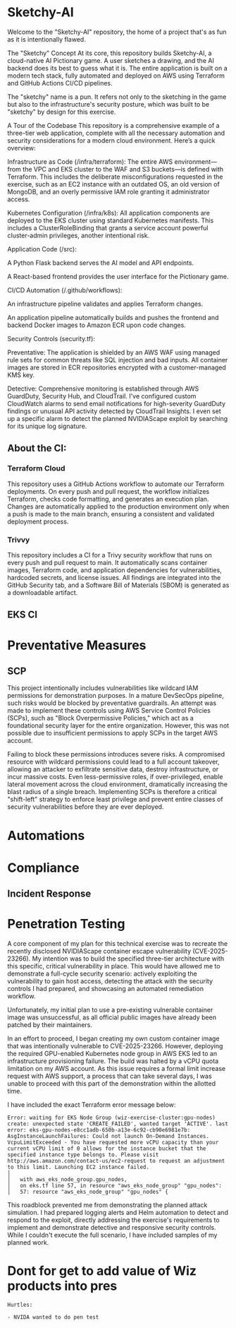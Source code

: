 # Sketchy-AI 
Welcome to the "Sketchy-AI" repository, the home of a project that's as fun as it is intentionally flawed.

The "Sketchy" Concept
At its core, this repository builds Sketchy-AI, a cloud-native AI Pictionary game. A user sketches a drawing, and the AI backend does its best to guess what it is. The entire application is built on a modern tech stack, fully automated and deployed on AWS using Terraform and GitHub Actions CI/CD pipelines.

The "sketchy" name is a pun. It refers not only to the sketching in the game but also to the infrastructure's security posture, which was built to be "sketchy" by design for this exercise.

A Tour of the Codebase
This repository is a comprehensive example of a three-tier web application, complete with all the necessary automation and security considerations for a modern cloud environment. Here’s a quick overview:

Infrastructure as Code (/infra/terraform): The entire AWS environment—from the VPC and EKS cluster to the WAF and S3 buckets—is defined with Terraform. This includes the deliberate misconfigurations requested in the exercise, such as an EC2 instance with an outdated OS, an old version of MongoDB, and an overly permissive IAM role granting it administrator access.

Kubernetes Configuration (/infra/k8s): All application components are deployed to the EKS cluster using standard Kubernetes manifests. This includes a ClusterRoleBinding that grants a service account powerful cluster-admin privileges, another intentional risk.

Application Code (/src):

A Python Flask backend serves the AI model and API endpoints.

A React-based frontend provides the user interface for the Pictionary game.

CI/CD Automation (/.github/workflows):

An infrastructure pipeline validates and applies Terraform changes.

An application pipeline automatically builds and pushes the frontend and backend Docker images to Amazon ECR upon code changes.

Security Controls (security.tf):

Preventative: The application is shielded by an AWS WAF using managed rule sets for common threats like SQL injection and bad inputs. All container images are stored in ECR repositories encrypted with a customer-managed KMS key.

Detective: Comprehensive monitoring is established through AWS GuardDuty, Security Hub, and CloudTrail. I've configured custom CloudWatch alarms to send email notifications for high-severity GuardDuty findings or unusual API activity detected by CloudTrail Insights. I even set up a specific alarm to detect the planned NVIDIAScape exploit by searching for its unique log signature.



## About the CI: 

### Terraform Cloud 

This repository uses a GitHub Actions workflow to automate our Terraform deployments. On every push and pull request, the workflow initializes Terraform, checks code formatting, and generates an execution plan. Changes are automatically applied to the production environment only when a push is made to the main branch, ensuring a consistent and validated deployment process.

### Trivvy 

This repository includes a CI for a Trivy security workflow that runs on every push and pull request to main. It automatically scans container images, Terraform code, and application dependencies for vulnerabilities, hardcoded secrets, and license issues. All findings are integrated into the GitHub Security tab, and a Software Bill of Materials (SBOM) is generated as a downloadable artifact.

## EKS CI 

# Preventative Measures 



## SCP 
This project intentionally includes vulnerabilities like wildcard IAM permissions for demonstration purposes. In a mature DevSecOps pipeline, such risks would be blocked by preventative guardrails. An attempt was made to implement these controls using AWS Service Control Policies (SCPs), such as "Block Overpermissive Policies," which act as a foundational security layer for the entire organization. However, this was not possible due to insufficient permissions to apply SCPs in the target AWS account.

Failing to block these permissions introduces severe risks. A compromised resource with wildcard permissions could lead to a full account takeover, allowing an attacker to exfiltrate sensitive data, destroy infrastructure, or incur massive costs. Even less-permissive roles, if over-privileged, enable lateral movement across the cloud environment, dramatically increasing the blast radius of a single breach. Implementing SCPs is therefore a critical "shift-left" strategy to enforce least privilege and prevent entire classes of security vulnerabilities before they are ever deployed.

# Automations 
# Compliance 
## Incident Response 



# Penetration Testing 


A core component of my plan for this technical exercise was to recreate the recently disclosed NVIDIAScape container escape vulnerability (CVE-2025-23266). My intention was to build the specified three-tier architecture with this specific, critical vulnerability in place. This would have allowed me to demonstrate a full-cycle security scenario: actively exploiting the vulnerability to gain host access, detecting the attack with the security controls I had prepared, and showcasing an automated remediation workflow.


Unfortunately, my initial plan to use a pre-existing vulnerable container image was unsuccessful, as all official public images have already been patched by their maintainers.

In an effort to proceed, I began creating my own custom container image that was intentionally vulnerable to CVE-2025-23266. However, deploying the required GPU-enabled Kubernetes node group in AWS EKS led to an infrastructure provisioning failure. The build was halted by a vCPU quota limitation on my AWS account. As this issue requires a formal limit increase request with AWS support, a process that can take several days, I was unable to proceed with this part of the demonstration within the allotted time.

I have included the exact Terraform error message below:
``` 
Error: waiting for EKS Node Group (wiz-exercise-cluster:gpu-nodes) create: unexpected state 'CREATE_FAILED', wanted target 'ACTIVE'. last error: eks-gpu-nodes-e8cc1adb-650b-a13e-6c92-cb90e6981e7b: AsgInstanceLaunchFailures: Could not launch On-Demand Instances. VcpuLimitExceeded - You have requested more vCPU capacity than your current vCPU limit of 0 allows for the instance bucket that the specified instance type belongs to. Please visit http://aws.amazon.com/contact-us/ec2-request to request an adjustment to this limit. Launching EC2 instance failed.
│ 
│   with aws_eks_node_group.gpu_nodes,
│   on eks.tf line 57, in resource "aws_eks_node_group" "gpu_nodes":
│   57: resource "aws_eks_node_group" "gpu_nodes" { 
```
This roadblock prevented me from demonstrating the planned attack simulation. I had prepared logging alerts and Helm automation to detect and respond to the exploit, directly addressing the exercise's requirements to implement and demonstrate detective and responsive security controls. While I couldn't execute the full scenario, I have included samples of my planned work.

# Dont for get to add value of Wiz products into pres 






    Hurtles: 

    - NVIDA wanted to do pen test 